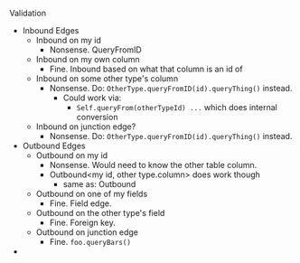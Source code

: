Validation

- Inbound Edges
  - Inbound on my id
    - Nonsense. QueryFromID
  - Inbound on my own column
    - Fine. Inbound based on what that column is an id of
  - Inbound on some other type's column
    - Nonsense. Do: `OtherType.queryFromID(id).queryThing()` instead.
      - Could work via:
        - `Self.queryFrom(otherTypeId) ...` which does internal conversion
  - Inbound on junction edge?
    - Nonsense. Do: `OtherType.queryFromID(id).queryThing()` instead.
- Outbound Edges
  - Outbound on my id
    - Nonsense. Would need to know the other table column.
    - Outbound<my id, other type.column> does work though
      - same as: Outbound<other type.column>
  - Outbound on one of my fields
    - Fine. Field edge.
  - Outbound on the other type's field
    - Fine. Foreign key.
  - Outbound on junction edge
    - Fine. `foo.queryBars()`
- 